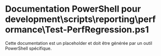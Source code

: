 # Documentation PowerShell pour development\scripts\reporting\performance\Test-PerfRegression.ps1

Cette documentation est un placeholder et doit être générée par un outil PowerShell spécifique.
